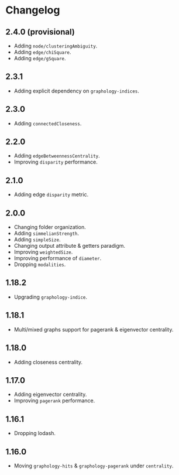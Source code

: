# Changelog

## 2.4.0 (provisional)

- Adding `node/clusteringAmbiguity`.
- Adding `edge/chiSquare`.
- Adding `edge/gSquare`.

## 2.3.1

- Adding explicit dependency on `graphology-indices`.

## 2.3.0

- Adding `connectedCloseness`.

## 2.2.0

- Adding `edgeBetweennessCentrality`.
- Improving `disparity` performance.

## 2.1.0

- Adding edge `disparity` metric.

## 2.0.0

- Changing folder organization.
- Adding `simmelianStrength`.
- Adding `simpleSize`.
- Changing output attribute & getters paradigm.
- Improving `weightedSize`.
- Improving performance of `diameter`.
- Dropping `modalities`.

## 1.18.2

- Upgrading `graphology-indice`.

## 1.18.1

- Multi/mixed graphs support for pagerank & eigenvector centrality.

## 1.18.0

- Adding closeness centrality.

## 1.17.0

- Adding eigenvector centrality.
- Improving `pagerank` performance.

## 1.16.1

- Dropping lodash.

## 1.16.0

- Moving `graphology-hits` & `graphology-pagerank` under `centrality`.
